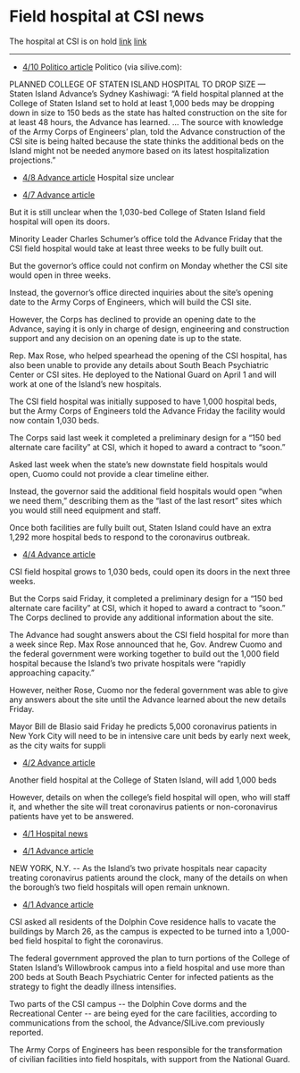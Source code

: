 # Field hospital at CSI news

The hospital at CSI is on hold [link](College/4-14-no-hospital) [link](https://www.silive.com/coronavirus/2020/04/state-not-proceeding-with-csi-field-hospital-says-school-president.html)

----


* [4/10 Politico article](https://www.politico.com/states/new-york/newsletters/politico-new-york-education/2020/04/09/calls-to-restore-education-funding-cuts-333941) Politico (via silive.com):

PLANNED COLLEGE OF STATEN ISLAND HOSPITAL TO DROP SIZE — Staten Island Advance’s Sydney Kashiwagi: “A field hospital planned at the College of Staten Island set to hold at least 1,000 beds may be dropping down in size to 150 beds as the state has halted construction on the site for at least 48 hours, the Advance has learned. … The source with knowledge of the Army Corps of Engineers’ plan, told the Advance construction of the CSI site is being halted because the state thinks the additional beds on the Island might not be needed anymore based on its latest hospitalization projections.”

* [4/8 Advance article](https://www.silive.com/coronavirus/2020/04/planned-csi-field-hospital-could-be-dropping-in-size-from-1000-to-150-beds.html) Hospital size unclear


* [4/7 Advance article](https://www.silive.com/coronavirus/2020/04/south-beach-psychiatric-center-262-bed-field-hospital-to-open-tuesday-as-borough-waits-for-details-on-opening-date-for-1030-bed-csi-site.html)

But it is still unclear when the 1,030-bed College of Staten Island field hospital will open its doors.

Minority Leader Charles Schumer’s office told the Advance Friday that the CSI field hospital would take at least three weeks to be fully built out.

But the governor’s office could not confirm on Monday whether the CSI site would open in three weeks.

Instead, the governor’s office directed inquiries about the site’s opening date to the Army Corps of Engineers, which will build the CSI site.

However, the Corps has declined to provide an opening date to the Advance, saying it is only in charge of design, engineering and construction support and any decision on an opening date is up to the state.

Rep. Max Rose, who helped spearhead the opening of the CSI hospital, has also been unable to provide any details about South Beach Psychiatric Center or CSI sites. He deployed to the National Guard on April 1 and will work at one of the Island’s new hospitals.

The CSI field hospital was initially supposed to have 1,000 hospital beds, but the Army Corps of Engineers told the Advance Friday the facility would now contain 1,030 beds.

The Corps said last week it completed a preliminary design for a “150 bed alternate care facility” at CSI, which it hoped to award a contract to “soon.”

Asked last week when the state’s new downstate field hospitals would open, Cuomo could not provide a clear timeline either.

Instead, the governor said the additional field hospitals would open “when we need them,” describing them as the “last of the last resort” sites which you would still need equipment and staff.

Once both facilities are fully built out, Staten Island could have an extra 1,292 more hospital beds to respond to the coronavirus outbreak.

* [4/4 Advance  article](https://www.silive.com/coronavirus/2020/04/csi-field-hospital-could-open-its-doors-in-the-next-three-weeks-but-details-on-number-of-beds-unclear.html)

CSI field hospital grows to 1,030 beds, could open its doors in the next three weeks.

But the Corps said Friday, it completed a preliminary design for a “150 bed alternate care facility” at CSI, which it hoped to award a contract to “soon.” The Corps declined to provide any additional information about the site.

The Advance had sought answers about the CSI field hospital for more than a week since Rep. Max Rose announced that he, Gov. Andrew Cuomo and the federal government were working together to build out the 1,000 field hospital because the Island’s two private hospitals were “rapidly approaching capacity.”

However, neither Rose, Cuomo nor the federal government was able to give any answers about the site until the Advance learned about the new details Friday.

Mayor Bill de Blasio said Friday he predicts 5,000 coronavirus patients in New York City will need to be in intensive care unit beds by early next week, as the city waits for suppli

* [4/2 Advance article](https://www.silive.com/coronavirus/2020/04/island-left-out-of-citys-latest-public-hospitals-coronavirus-plan-adding-more-staff-free-testing-for-healthcare-workers.html)

Another field hospital at the College of Staten Island, will add 1,000 beds

However, details on when the college’s field hospital will open, who will staff it, and whether the site will treat coronavirus patients or non-coronavirus patients have yet to be answered.

* [4/1 Hospital  news](College/4-1-hospital)

* [4/1 Advance article](https://www.silive.com/coronavirus/2020/04/timeline-of-islands-field-hospitals-remains-a-mystery-as-rumc-siuh-could-be-at-more-than-half-their-capacity-treating-coronavirus-patients.html)

NEW YORK, N.Y. -- As the Island’s two private hospitals near capacity treating coronavirus patients around the clock, many of the details on when the borough’s two field hospitals will open remain unknown.

* [4/1 Advance article](https://www.silive.com/coronavirus/2020/04/cuny-shortens-spring-recess-at-all-schools-including-csi.html)

CSI asked all residents of the Dolphin Cove residence halls to vacate the buildings by March 26, as the campus is expected to be turned into a 1,000-bed field hospital to fight the coronavirus.

The federal government approved the plan to turn portions of the College of Staten Island’s Willowbrook campus into a field hospital and use more than 200 beds at South Beach Psychiatric Center for infected patients as the strategy to fight the deadly illness intensifies.

Two parts of the CSI campus -- the Dolphin Cove dorms and the Recreational Center -- are being eyed for the care facilities, according to communications from the school, the Advance/SILive.com previously reported.

The Army Corps of Engineers has been responsible for the transformation of civilian facilities into field hospitals, with support from the National Guard.

